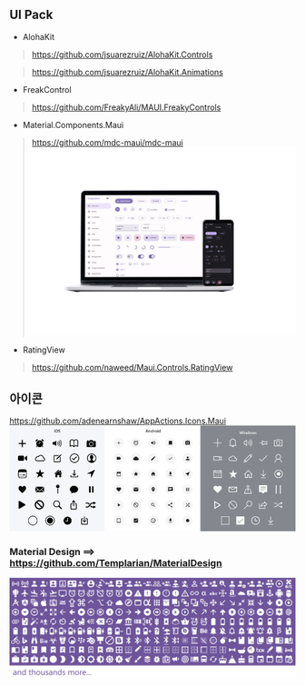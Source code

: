 
## UI Pack
- AlohaKit
> https://github.com/jsuarezruiz/AlohaKit.Controls

> https://github.com/jsuarezruiz/AlohaKit.Animations

- FreakControl
> https://github.com/FreakyAli/MAUI.FreakyControls
- Material.Components.Maui
> https://github.com/mdc-maui/mdc-maui
![Alt text](image-3.png)

- RatingView
> https://github.com/naweed/Maui.Controls.RatingView

## 아이콘
https://github.com/adenearnshaw/AppActions.Icons.Maui
![Alt text](image-1.png)
### Material Design ==> https://github.com/Templarian/MaterialDesign
![Alt text](image-2.png)